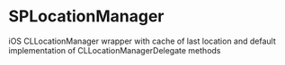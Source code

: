 SPLocationManager
=================

iOS CLLocationManager wrapper with cache of last location and default implementation of CLLocationManagerDelegate methods
